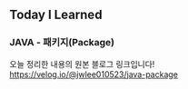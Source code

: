## Today I Learned
### JAVA - 패키지(Package)

오늘 정리한 내용의 원본 블로그 링크입니다!   
https://velog.io/@jwlee010523/java-package

